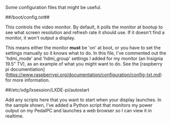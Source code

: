 Some configuration files that might be useful.

##/boot/config.txt##

This controls the video monitor.  By default, it polls the monitor at bootup to see what screen resolution and refresh rate it should use.  If it doesn't find a monitor, it won't output a display.

This means either the monitor **must** be 'on' at boot, or you have to set the settings manually so it knows what to do.  In this file, I've commented out the 'hdmi_mode' and 'hdmi_group' settings I added for my monitor (an Insignia 19.5" TV), as an example of what you might want to do.  See the [raspberry pi documentiation] (https://www.raspberrypi.org/documentation/configuration/config-txt.md) for more information.

##/etc/xdg/lxsession/LXDE-pi/autostart

Add any scripts here that you want to start when your display launches.  In the sample shown, I've added a Python script that monitors my power output on my PedalPC and launches a web browser so I can view it in realtime.
